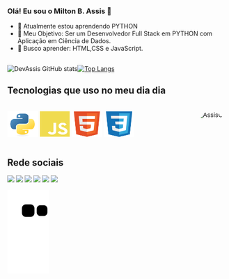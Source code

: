### Olá! Eu sou o Milton B. Assis 👋

- 🌱 Atualmente estou aprendendo PYTHON
- 🎯 Meu Objetivo: Ser um Desenvolvedor Full Stack em PYTHON com Aplicação em Ciência de Dados.
- 🔎 Busco aprender: HTML,CSS e JavaScript.

##

![DevAssis GitHub stats](https://github-readme-stats.vercel.app/api?username=devassis&show_icons=true&theme=outrun)[![Top Langs](https://github-readme-stats.vercel.app/api/top-langs/?username=devassis&layout=compact&show_icons=true&theme=outrun)](https://github.com/devassis/github-readme-stats)

## Tecnologias que uso no meu dia dia

<div style="display: inline_block"><br>
  <img align="center" alt="Python" height="60" width="70" src="https://raw.githubusercontent.com/devicons/devicon/master/icons/python/python-original.svg">
  <img align="center" alt="JavaScript" height="60" width="70" src="https://raw.githubusercontent.com/devicons/devicon/master/icons/javascript/javascript-plain.svg">
  <img align="center" alt="HTML5" height="60" width="70" src="https://raw.githubusercontent.com/devicons/devicon/master/icons/html5/html5-original.svg">
  <img align="center" alt="CSS" height="60" width="70" src="https://raw.githubusercontent.com/devicons/devicon/master/icons/css3/css3-original.svg">
  <img align="right" alt="AssisGif" height="90" style="border-radius:50%;" src="https://i.picasion.com/pic91/85f59c8d2aa0b306fa9bec7e8789292a.gif">
</div><br>

## Rede sociais

<div>
<a href="https://www.linkedin.com/in/milton-bispo-assis-dev/" target="_blank"><img src="https://img.shields.io/badge/-LinkedIn-%230077B5?style=for-the-badge&logo=linkedin&logoColor=white" target="_blank"></a> 
<a href="https://discord.com/DevAssis#3569" target="_blank"><img src="https://img.shields.io/badge/Discord-7289DA?style=for-the-badge&logo=discord&logoColor=white" target="_blank"></a> 
<a href="https://www.youtube.com/channel/UC5Ed9fvUkL4RIQkOIEf-2vA" target="_blank"><img src="https://img.shields.io/badge/YouTube-FF0000?style=for-the-badge&logo=youtube&logoColor=white" target="_blank"></a>
  <a href="https://www.instagram.com/dev_assis/" target="_blank"><img src="https://img.shields.io/badge/-Instagram-%23E4405F?style=for-the-badge&logo=instagram&logoColor=white" target="_blank"></a>
 	<a href="https://www.tiktok.com/@dev_assis?lang=pt-BR" target="_blank"><img src="https://img.shields.io/badge/TikTok-000000?style=for-the-badge&logo=tiktok&logoColor=white"></a>
   <a href = "mailto:rendaextra397@gmail.com"><img src="https://img.shields.io/badge/Gmail-D14836?style=for-the-badge&logo=gmail&logoColor=white"></a>
</div>
 
![Snake animation](https://github.com/devassis/devassis/blob/output/github-contribution-grid-snake.svg)
 
